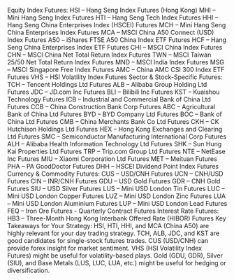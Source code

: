 Equity Index Futures:
HSI – Hang Seng Index Futures (Hong Kong)
MHI – Mini Hang Seng Index Futures
HTI – Hang Seng Tech Index Futures
HHI – Hang Seng China Enterprises Index (HSCEI) Futures
MCH – Mini Hang Seng China Enterprises Index Futures
MCA – MSCI China A50 Connect (USD) Index Futures
A50 – iShares FTSE A50 China Index ETF Futures
HCF – Hang Seng China Enterprises Index ETF Futures
CHI – MSCI China Index Futures
CHN – MSCI China Net Total Return Index Futures
TWN – MSCI Taiwan 25/50 Net Total Return Index Futures
MND – MSCI India Index Futures
MSG – MSCI Singapore Free Index Futures
AMC – China AMC CSI 300 Index ETF Futures
VHS – HSI Volatility Index Futures
Sector & Stock-Specific Futures:
TCH – Tencent Holdings Ltd Futures
ALB – Alibaba Group Holding Ltd Futures
JDC – JD.com Inc Futures
BLI – Bilibili Inc Futures
KST – Kuaishou Technology Futures
ICB – Industrial and Commercial Bank of China Ltd Futures
CCB – China Construction Bank Corp Futures
ABC – Agricultural Bank of China Ltd Futures
BYD – BYD Company Ltd Futures
BOC – Bank of China Ltd Futures
CMB – China Merchants Bank Co Ltd Futures
CKH – CK Hutchison Holdings Ltd Futures
HEX – Hong Kong Exchanges and Clearing Ltd Futures
SMC – Semiconductor Manufacturing International Corp Futures
ALH – Alibaba Health Information Technology Ltd Futures
SHK – Sun Hung Kai Properties Ltd Futures
TRP – Trip.com Group Ltd Futures
NTE – NetEase Inc Futures
MIU – Xiaomi Corporation Ltd Futures
MET – Meituan Futures
PHA – PA GoodDoctor Futures
DHH – HSCEI Dividend Point Index Futures
Currency & Commodity Futures:
CUS – USD/CNH Futures
UCN – CNH/USD Futures
CIN – INR/CNH Futures
GDU – USD Gold Futures
GDR – CNH Gold Futures
SIU – USD Silver Futures
LUS – Mini USD London Tin Futures
LUC – Mini USD London Copper Futures
LUZ – Mini USD London Zinc Futures
LUA – Mini USD London Aluminium Futures
LUP – Mini USD London Lead Futures
FEQ – Iron Ore Futures - Quarterly Contract Futures
Interest Rate Futures:
HB3 – Three-Month Hong Kong Interbank Offered Rate (HIBOR) Futures
Key Takeaways for Your Strategy:
HSI, HTI, HHI, and MCA (China A50) are highly relevant for your day trading strategy.
TCH, ALB, JDC, and KST are good candidates for single-stock futures trades.
CUS (USD/CNH) can provide forex insight for market sentiment.
VHS (HSI Volatility Index Futures) might be useful for volatility-based plays.
Gold (GDU, GDR), Silver (SIU), and Base Metals (LUS, LUC, LUA, etc.) might be useful for hedging or diversification.
